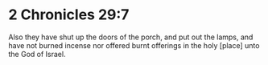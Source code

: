 # 2 Chronicles 29:7

Also they have shut up the doors of the porch, and put out the lamps, and have not burned incense nor offered burnt offerings in the holy [place] unto the God of Israel.